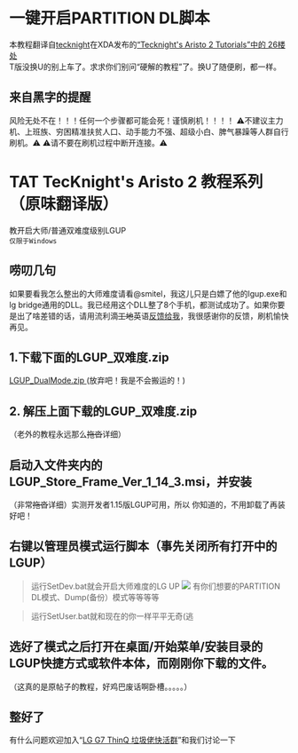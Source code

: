 # 一键开启PARTITION DL脚本
本教程翻译自[tecknight](https://forum.xda-developers.com/member.php?u=2651082 "tecknight")在XDA发布的[“Tecknight's Aristo 2 Tutorials”中的 26楼处](https://forum.xda-developers.com/android/general/tecknights-aristo-2-tutorials-t3805141/page3 "“Tecknight's Aristo 2 Tutorials”中的 26楼处") <br />
T版没换U的别上车了。求求你们别问“硬解的教程”了。换U了随便刷，都一样。 <br />
## 来自黑字的提醒
风险无处不在！！！任何一个步骤都可能会死！谨慎刷机！！！！
⚠不建议主力机、上班族、穷困精准扶贫人口、动手能力不强、超级小白、脾气暴躁等人群自行刷机。⚠
⚠请不要在刷机过程中断开连接。⚠<br />
# TAT TecKnight's Aristo 2 教程系列 （原味翻译版）
教开启大师/普通双难度级别LGUP <br />
`仅限于Windows`
## 唠叨几句
如果要看我怎么整出的大师难度请看@smitel，我这儿只是白嫖了他的lgup.exe和lg bridge通用的DLL。我已经用这个DLL整了8个手机，都测试成功了。如果你要是出了啥差错的话，请用流利滴~~工地~~英语[反馈给我](https://forum.xda-developers.com/android/general/tecknights-aristo-2-tutorials-t3805141/page3 "反馈给我")，我很感谢你的反馈，刷机愉快再见。
## 1.下载下面的LGUP_双难度.zip
[LGUP_DualMode.zip ](https://www.androidfilehost.com/?fid=11410963190603845019 "LGUP_DualMode.zip ")(放弃吧！我是不会搬运的！)
## 2. 解压上面下载的LGUP_双难度.zip
（老外的教程永远那么~~拖沓~~详细）
## 启动入文件夹内的LGUP_Store_Frame_Ver_1_14_3.msi，并安装
（非常~~拖沓~~详细）实测开发者1.15版LGUP可用，所以 你知道的，不用卸载了再装好吧！
## 右键以管理员模式运行脚本（事先关闭所有打开中的LGUP）
> 运行SetDev.bat就会开启大师难度的LG UP
[![](https://img.xda-cdn.com/Bpl-2x4cAQ_LE2T8s072_rYgKxg=/https%3A%2F%2Flh3.googleusercontent.com%2F62FokjtplQaQgCAR4Trhn_xzu5uekRevnGWGHZ74Rx2AsGsm3bNV5-MaaEN4iy-47spgjIKVAyNglh1Roh2li_hCjYpj_u1h1-1rbi0M8_rxZ7hDNdpNNeTF1Ti5qCqzK7eSY_7lhlwEkEDNDxyqDZDw1sRzrmJJqeIT41Rr1XXeTK0PFTN3cFCG_T8OI5AiSEXJ7I-zVhcVIkZGvR8FAL2D-kOOE2F5oPDYDs9Kni89tis3bNvtzYNymTzjpe9qyQvI1asGYTd-Q2oHtY411QDttlJ7HbtiEq7eUUW5gErDKxYUwnlNW5Gst8FO4vwjpK6PH4uZ2_QyqkOftQnxxRR0ehXLlg4pRhNdm4q2jCO8i-Av2Jg63-1SxLoUu1UbS0KMahF37GKjmfIZ4UjdGRzjfA5xL_xj0U5KV9IziJnUqCTUsha9bMsNA6DxOOUzDm7xWOfqVfqBr69bSTG--13N7A432pEv-ytcc5w__hvHt6QNaANp3QM-8DQSjKoLEHH-WxBEl_pA267Sekow10Zb4jJfR0WZeYLWb6K0umuL4qrD6CAcX5uMqbtlfdSN-MOI3OlDDeUSeIr6l-FOHRLjfr2UttArQzLAx_HQkuQD232jS1kh4clPPlt-aQKBgJ8nHjxPjlUOHze9lsD9AdmDmnHBEaKt%3Dw675-h488-no)](https://jq.qq.com/?_wv=1027&k=5KEkuSU)
有你们想要的PARTITION DL模式、Dump(备份）模式等等等等

> 运行SetUser.bat就和现在的你一样平平无奇(逃

## 选好了模式之后打开在桌面/开始菜单/安装目录的LGUP快捷方式或软件本体，而刚刚你下载的文件。
（这真的是原帖子的教程，好鸡巴废话啊卧槽。。。。。）

## 整好了
有什么问题欢迎加入“[LG G7 ThinQ 垃圾佬快活群](https://jq.qq.com/?_wv=1027&k=5KEkuSU)”和我们讨论一下
